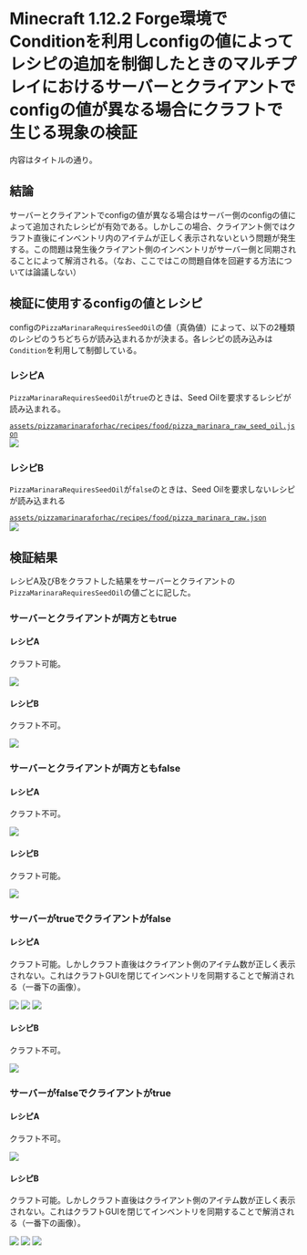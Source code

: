 
# Minecraft 1.12.2 Forge環境でConditionを利用しconfigの値によってレシピの追加を制御したときのマルチプレイにおけるサーバーとクライアントでconfigの値が異なる場合にクラフトで生じる現象の検証

内容はタイトルの通り。

## 結論

サーバーとクライアントでconfigの値が異なる場合はサーバー側のconfigの値によって追加されたレシピが有効である。しかしこの場合、クライアント側ではクラフト直後にインベントリ内のアイテムが正しく表示されないという問題が発生する。この問題は発生後クライアント側のインベントリがサーバー側と同期されることによって解消される。（なお、ここではこの問題自体を回避する方法については論議しない）

## 検証に使用するconfigの値とレシピ

configの`PizzaMarinaraRequiresSeedOil`の値（真偽値）によって、以下の2種類のレシピのうちどちらが読み込まれるかが決まる。各レシピの読み込みは`Condition`を利用して制御している。

### レシピA

`PizzaMarinaraRequiresSeedOil`が`true`のときは、Seed Oilを要求するレシピが読み込まれる。

[`assets/pizzamarinaraforhac/recipes/food/pizza_marinara_raw_seed_oil.json`](https://github.com/Iunius118/PizzaMarinaraForHaC/blob/master/src/main/resources/assets/pizzamarinaraforhac/recipes/food/pizza_marinara_raw_seed_oil.json)    
<img src="./media/recipe_test_0_recipe_t.png">

### レシピB

`PizzaMarinaraRequiresSeedOil`が`false`のときは、Seed Oilを要求しないレシピが読み込まれる

[`assets/pizzamarinaraforhac/recipes/food/pizza_marinara_raw.json`](https://github.com/Iunius118/PizzaMarinaraForHaC/blob/master/src/main/resources/assets/pizzamarinaraforhac/recipes/food/pizza_marinara_raw.json)  
<img src="./media/recipe_test_0_recipe_f.png">

## 検証結果

レシピA及びBをクラフトした結果をサーバーとクライアントの`PizzaMarinaraRequiresSeedOil`の値ごとに記した。

### サーバーとクライアントが両方ともtrue

#### レシピA

クラフト可能。

<img src="./media/recipe_test_0_tt_t_1.png">

#### レシピB

クラフト不可。

<img src="./media/recipe_test_0_tt_f_0.png">

### サーバーとクライアントが両方ともfalse

#### レシピA

クラフト不可。

<img src="./media/recipe_test_0_ff_t_0.png">

#### レシピB

クラフト可能。

<img src="./media/recipe_test_0_ff_f_1.png">

### サーバーがtrueでクライアントがfalse

#### レシピA

クラフト可能。しかしクラフト直後はクライアント側のアイテム数が正しく表示されない。これはクラフトGUIを閉じてインベントリを同期することで解消される（一番下の画像）。

<img src="./media/recipe_test_0_tf_t_0.png">  
<img src="./media/recipe_test_0_tf_t_1.png">  
<img src="./media/recipe_test_0_tf_t_2.png">

#### レシピB

クラフト不可。

<img src="./media/recipe_test_0_tf_f_0.png">

### サーバーがfalseでクライアントがtrue

#### レシピA

クラフト不可。

<img src="./media/recipe_test_0_ft_t_0.png">  


#### レシピB

クラフト可能。しかしクラフト直後はクライアント側のアイテム数が正しく表示されない。これはクラフトGUIを閉じてインベントリを同期することで解消される（一番下の画像）。

<img src="./media/recipe_test_0_ft_f_0.png">  
<img src="./media/recipe_test_0_ft_f_1.png">  
<img src="./media/recipe_test_0_ft_f_2.png">
